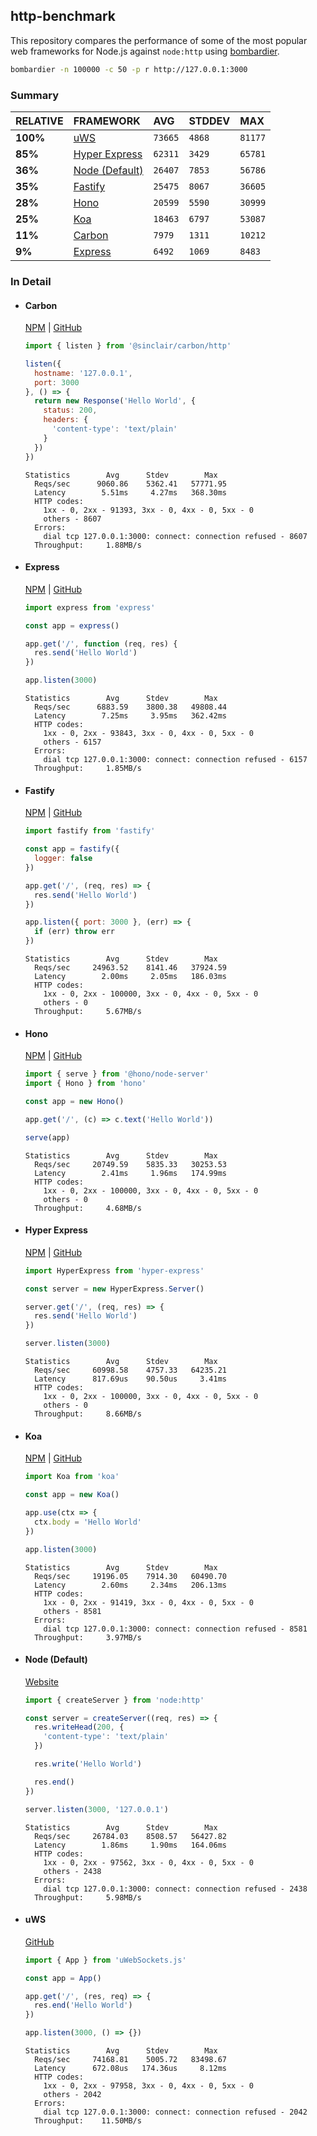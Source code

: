 ## http-benchmark

This repository compares the performance of some of the most popular web frameworks for Node.js against `node:http` using [bombardier](https://github.com/codesenberg/bombardier).

```bash
bombardier -n 100000 -c 50 -p r http://127.0.0.1:3000
```

### Summary

| RELATIVE | FRAMEWORK | AVG | STDDEV | MAX |
| :--- | :--- | :--- | :--- | :--- |
| **100%** | [uWS](#uws) | `73665` | `4868` | `81177` |
| **85%** | [Hyper Express](#hyper-express) | `62311` | `3429` | `65781` |
| **36%** | [Node (Default)](#node-default) | `26407` | `7853` | `56786` |
| **35%** | [Fastify](#fastify) | `25475` | `8067` | `36605` |
| **28%** | [Hono](#hono) | `20599` | `5590` | `30999` |
| **25%** | [Koa](#koa) | `18463` | `6797` | `53087` |
| **11%** | [Carbon](#carbon) | `7979` | `1311` | `10212` |
| **9%** | [Express](#express) | `6492` | `1069` | `8483` |


### In Detail

- #### Carbon
  [NPM](https://npmjs.com/@sinclair/carbon) | [GitHub](https://github.com/sinclairzx81/carbon)
  ```js
  import { listen } from '@sinclair/carbon/http'

  listen({
    hostname: '127.0.0.1',
    port: 3000
  }, () => {
    return new Response('Hello World', {
      status: 200,
      headers: {
        'content-type': 'text/plain'
      }
    })
  })
  ```

  ```
  Statistics        Avg      Stdev        Max
    Reqs/sec      9060.86    5362.41   57771.95
    Latency        5.51ms     4.27ms   368.30ms
    HTTP codes:
      1xx - 0, 2xx - 91393, 3xx - 0, 4xx - 0, 5xx - 0
      others - 8607
    Errors:
      dial tcp 127.0.0.1:3000: connect: connection refused - 8607
    Throughput:     1.88MB/s
  ```

- #### Express
  [NPM](https://npmjs.com/express) | [GitHub](https://github.com/expressjs/express)
  ```js
  import express from 'express'

  const app = express()

  app.get('/', function (req, res) {
    res.send('Hello World')
  })

  app.listen(3000)
  ```

  ```
  Statistics        Avg      Stdev        Max
    Reqs/sec      6883.59    3800.38   49808.44
    Latency        7.25ms     3.95ms   362.42ms
    HTTP codes:
      1xx - 0, 2xx - 93843, 3xx - 0, 4xx - 0, 5xx - 0
      others - 6157
    Errors:
      dial tcp 127.0.0.1:3000: connect: connection refused - 6157
    Throughput:     1.85MB/s
  ```

- #### Fastify
  [NPM](https://npmjs.com/fastify) | [GitHub](https://github.com/fastify/fastify)
  ```js
  import fastify from 'fastify'

  const app = fastify({
    logger: false
  })

  app.get('/', (req, res) => {
    res.send('Hello World')
  })

  app.listen({ port: 3000 }, (err) => {
    if (err) throw err
  })
  ```

  ```
  Statistics        Avg      Stdev        Max
    Reqs/sec     24963.52    8141.46   37924.59
    Latency        2.00ms     2.05ms   186.03ms
    HTTP codes:
      1xx - 0, 2xx - 100000, 3xx - 0, 4xx - 0, 5xx - 0
      others - 0
    Throughput:     5.67MB/s
  ```

- #### Hono
  [NPM](https://npmjs.com/hono) | [GitHub](https://github.com/honojs/hono)
  ```js
  import { serve } from '@hono/node-server'
  import { Hono } from 'hono'

  const app = new Hono()

  app.get('/', (c) => c.text('Hello World'))

  serve(app)
  ```

  ```
  Statistics        Avg      Stdev        Max
    Reqs/sec     20749.59    5835.33   30253.53
    Latency        2.41ms     1.96ms   174.99ms
    HTTP codes:
      1xx - 0, 2xx - 100000, 3xx - 0, 4xx - 0, 5xx - 0
      others - 0
    Throughput:     4.68MB/s
  ```

- #### Hyper Express
  [NPM](https://npmjs.com/hyper-express) | [GitHub](https://github.com/kartikk221/hyper-express)
  ```js
  import HyperExpress from 'hyper-express'

  const server = new HyperExpress.Server()

  server.get('/', (req, res) => {
    res.send('Hello World')
  })

  server.listen(3000)
  ```

  ```
  Statistics        Avg      Stdev        Max
    Reqs/sec     60998.58    4757.33   64235.21
    Latency      817.69us    90.50us     3.41ms
    HTTP codes:
      1xx - 0, 2xx - 100000, 3xx - 0, 4xx - 0, 5xx - 0
      others - 0
    Throughput:     8.66MB/s
  ```

- #### Koa
  [NPM](https://npmjs.com/koa) | [GitHub](https://github.com/koajs/koa)
  ```js
  import Koa from 'koa'

  const app = new Koa()

  app.use(ctx => {
    ctx.body = 'Hello World'
  })

  app.listen(3000)
  ```

  ```
  Statistics        Avg      Stdev        Max
    Reqs/sec     19196.05    7914.30   60490.70
    Latency        2.60ms     2.34ms   206.13ms
    HTTP codes:
      1xx - 0, 2xx - 91419, 3xx - 0, 4xx - 0, 5xx - 0
      others - 8581
    Errors:
      dial tcp 127.0.0.1:3000: connect: connection refused - 8581
    Throughput:     3.97MB/s
  ```

- #### Node (Default)
  [Website](https://nodejs.org/api/http.html)
  ```js
  import { createServer } from 'node:http'

  const server = createServer((req, res) => {
    res.writeHead(200, {
      'content-type': 'text/plain'
    })

    res.write('Hello World')

    res.end()
  })

  server.listen(3000, '127.0.0.1')
  ```

  ```
  Statistics        Avg      Stdev        Max
    Reqs/sec     26784.03    8508.57   56427.82
    Latency        1.86ms     1.90ms   164.06ms
    HTTP codes:
      1xx - 0, 2xx - 97562, 3xx - 0, 4xx - 0, 5xx - 0
      others - 2438
    Errors:
      dial tcp 127.0.0.1:3000: connect: connection refused - 2438
    Throughput:     5.98MB/s
  ```

- #### uWS
  [GitHub](https://github.com/uNetworking/uWebSockets.js)
  ```js
  import { App } from 'uWebSockets.js'

  const app = App()

  app.get('/', (res, req) => {
    res.end('Hello World')
  })

  app.listen(3000, () => {})
  ```

  ```
  Statistics        Avg      Stdev        Max
    Reqs/sec     74168.81    5005.72   83498.67
    Latency      672.08us   174.36us     8.12ms
    HTTP codes:
      1xx - 0, 2xx - 97958, 3xx - 0, 4xx - 0, 5xx - 0
      others - 2042
    Errors:
      dial tcp 127.0.0.1:3000: connect: connection refused - 2042
    Throughput:    11.50MB/s
  ```


